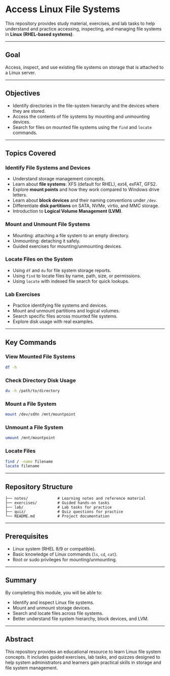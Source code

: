 
# Access Linux File Systems

This repository provides study material, exercises, and lab tasks to help understand and practice accessing, inspecting, and managing file systems in **Linux (RHEL-based systems)**.

***

## Goal
Access, inspect, and use existing file systems on storage that is attached to a Linux server.

***

## Objectives
- Identify directories in the file-system hierarchy and the devices where they are stored.  
- Access the contents of file systems by mounting and unmounting devices.  
- Search for files on mounted file systems using the `find` and `locate` commands.  

***

## Topics Covered

### Identify File Systems and Devices
- Understand storage management concepts.  
- Learn about **file systems**: XFS (default for RHEL), ext4, exFAT, GFS2.  
- Explore **mount points** and how they work compared to Windows drive letters.  
- Learn about **block devices** and their naming conventions under `/dev`.  
- Differentiate **disk partitions** on SATA, NVMe, virtio, and MMC storage.  
- Introduction to **Logical Volume Management (LVM)**.  

### Mount and Unmount File Systems
- Mounting: attaching a file system to an empty directory.  
- Unmounting: detaching it safely.  
- Guided exercises for mounting/unmounting devices.  

### Locate Files on the System
- Using `df` and `du` for file system storage reports.  
- Using `find` to locate files by name, path, size, or permissions.  
- Using `locate` with indexed file search for quick lookups.  

### Lab Exercises
- Practice identifying file systems and devices.  
- Mount and unmount partitions and logical volumes.  
- Search specific files across mounted file systems.  
- Explore disk usage with real examples.  

***

## Key Commands

### View Mounted File Systems
```bash
df -h
```

### Check Directory Disk Usage
```bash
du -h /path/to/directory
```

### Mount a File System
```bash
mount /dev/sdXn /mnt/mountpoint
```

### Unmount a File System
```bash
umount /mnt/mountpoint
```

### Locate Files
```bash
find / -name filename
locate filename
```

***

## Repository Structure
```
├── notes/             # Learning notes and reference material
├── exercises/         # Guided hands-on tasks
├── lab/               # Lab tasks for practice
├── quiz/              # Quiz questions for practice
└── README.md          # Project documentation
```

***

## Prerequisites
- Linux system (RHEL 8/9 or compatible).  
- Basic knowledge of Linux commands (`ls`, `cd`, `cat`).  
- Root or sudo privileges for mounting/unmounting.  

***

## Summary
By completing this module, you will be able to:  
- Identify and inspect Linux file systems.  
- Mount and unmount storage devices.  
- Search and locate files across file systems.  
- Better understand file system hierarchy, block devices, and LVM.  

***

## Abstract
This repository provides an educational resource to learn Linux file system concepts. It includes guided exercises, lab tasks, and quizzes designed to help system administrators and learners gain practical skills in storage and file system management.  

